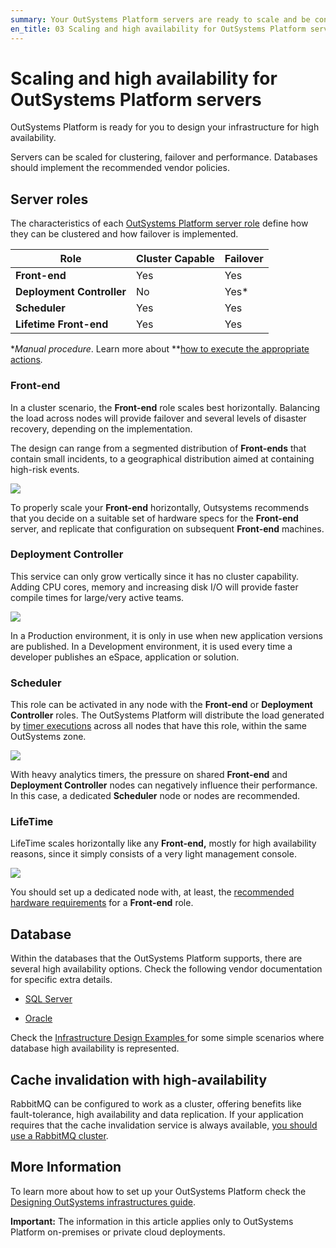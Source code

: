```yaml
---
summary: Your OutSystems Platform servers are ready to scale and be configured for high availability.
en_title: 03 Scaling and high availability for OutSystems Platform servers
---
```


# Scaling and high availability for OutSystems Platform servers

OutSystems Platform is ready for you to design your infrastructure for high availability.

Servers can be scaled for clustering, failover and performance. Databases should implement the recommended vendor policies.

## Server roles

The characteristics of each [OutSystems Platform server role](https://success.outsystems.com/Support/Enterprise_Customers/Maintenance_and_Operations/Designing_OutSystems_Infrastructures/01_OutSystems_Platform_server_roles) define how they can be clustered and how failover is implemented.

| **Role**                  | **Cluster Capable** | **Failover** |
|---------------------------|---------------------|--------------|
| **Front-end**             | Yes                 | Yes          |
| **Deployment Controller** | No                  | Yes*         |
| **Scheduler**             | Yes                 | Yes          |
| **Lifetime Front-end**    | Yes                 | Yes          |

**Manual procedure*. Learn more about **[how to execute the appropriate actions](https://success.outsystems.com/Support/Enterprise_Customers/Maintenance_and_Operations/OutSystems_Platform_Failover_Procedures)*.*

### Front-end

In a cluster scenario, the **Front-end** role scales best horizontally. Balancing the load across nodes will provide failover and several levels of disaster recovery, depending on the implementation.

The design can range from a segmented distribution of **Front-ends** that contain small incidents, to a geographical distribution aimed at containing high-risk events.

![ ](images/scaling-ha-servers_0.png)

To properly scale your **Front-end** horizontally, Outsystems recommends that you decide on a suitable set of hardware specs for the **Front-end** server, and replicate that configuration on subsequent **Front-end** machines.

### Deployment Controller

This service can only grow vertically since it has no cluster capability. Adding CPU cores, memory and increasing disk I/O will provide faster compile times for large/very active teams.

![ ](images/scaling-ha-servers_1.png)

In a Production environment, it is only in use when new application versions are published. In a Development environment, it is used every time a developer publishes an eSpace, application or solution.

### Scheduler

This role can be activated in any node with the **Front-end** or **Deployment Controller** roles. The OutSystems Platform will distribute the load generated by [timer executions](https://success.outsystems.com/Documentation/11/Developing_an_Application/Use_Timers) across all nodes that have this role, within the same OutSystems zone.

![ ](images/scaling-ha-servers_2.png)

With heavy analytics timers, the pressure on shared **Front-end** and **Deployment Controller** nodes can negatively influence their performance. In this case, a dedicated **Scheduler** node or nodes are recommended.

### LifeTime

LifeTime scales horizontally like any **Front-end,** mostly for high availability reasons, since it simply consists of a very light management console.

![ ](images/scaling-ha-servers_3.png)

You should set up a dedicated node with, at least, the [recommended hardware requirements](https://success.outsystems.com/Support/Enterprise_Customers/Maintenance_and_Operations/Designing_OutSystems_Infrastructures/02_Sizing_OutSystems_Platform) for a **Front-end** role.

## Database

Within the databases that the OutSystems Platform supports, there are several high availability options. Check the following vendor documentation for specific extra details.

* [SQL Server](https://msdn.microsoft.com/en-us/ms190202.aspx)

* [Oracle](https://docs.oracle.com/en/database/oracle/oracle-database/19/high-availability.html)

Check the [Infrastructure Design Examples ](https://success.outsystems.com/Support/Enterprise_Customers/Maintenance_and_Operations/Designing_OutSystems_Infrastructures/06_OutSystems_Platform_infrastructure_design_examples)for some simple scenarios where database high availability is represented.

## Cache invalidation with high-availability
RabbitMQ can be configured to work as a cluster, offering benefits like fault-tolerance, high availability and data replication. If your application requires that the cache invalidation service is always available, [you should use a RabbitMQ cluster](https://success.outsystems.com/Support/Enterprise_Customers/Maintenance_and_Operations/Cache_Invalidation_in_OutSystems_11/OutSystems_cache_invalidation_with_high-availability).

## More Information

To learn more about how to set up your OutSystems Platform check the [Designing OutSystems infrastructures guide](https://success.outsystems.com/Support/Enterprise_Customers/Maintenance_and_Operations/Designing_OutSystems_Infrastructures).

**Important:** The information in this article applies only to OutSystems Platform on-premises or private cloud deployments.

